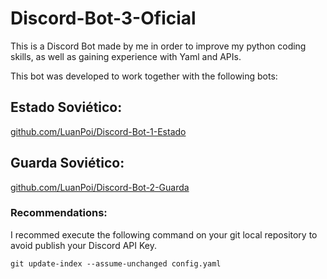 # Discord-Bot-3-Oficial
This is a Discord Bot made by me in order to improve my python coding skills, as well as gaining experience with Yaml and APIs.

This bot was developed to work together with the following bots:
## Estado Soviético:
  [github.com/LuanPoi/Discord-Bot-1-Estado](https://github.com/LuanPoi/Discord-Bot-1-Estado)

## Guarda Soviético:
  [github.com/LuanPoi/Discord-Bot-2-Guarda](https://github.com/LuanPoi/Discord-Bot-2-Guarda)

### Recommendations:
I recommed execute the following command on your git local repository to avoid publish your Discord API Key.
```
git update-index --assume-unchanged config.yaml
```
